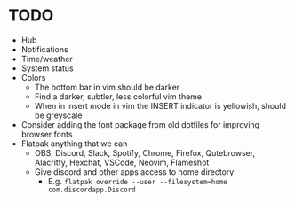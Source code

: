 # TODO

* Hub
* Notifications
* Time/weather
* System status
* Colors
  * The bottom bar in vim should be darker
  * Find a darker, subtler, less colorful vim theme
  * When in insert mode in vim the INSERT indicator is yellowish, should be greyscale
* Consider adding the font package from old dotfiles for improving browser fonts
* Flatpak anything that we can
  * OBS, Discord, Slack, Spotify,
    Chrome, Firefox, Qutebrowser,
    Alacritty, Hexchat, VSCode,
    Neovim, Flameshot
  * Give discord and other apps access to home directory
    * E.g. `flatpak override --user --filesystem=home com.discordapp.Discord`
